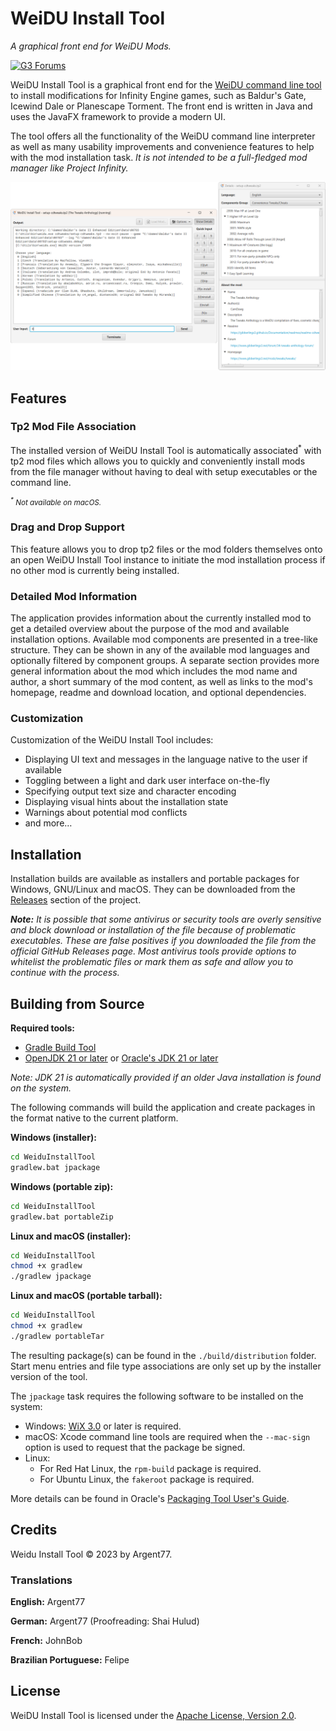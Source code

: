 <!--[![GitHub release (latest)](https://img.shields.io/github/v/release/InfinityTools/WeiduInstallTool?color=darkred&label=latest%20release)](https://github.com/InfinityTools/WeiduInstallTool/releases/latest)
[![GitHub release date (latest)](https://img.shields.io/github/release-date/InfinityTools/WeiduInstallTool?color=gold)](https://github.com/InfinityTools/WeiduInstallTool/releases/latest)
[![Github downloads](https://img.shields.io/github/downloads/InfinityTools/WeiduInstallTool/total.svg?color=blueviolet)](https://github.com/InfinityTools/WeiduInstallTool/releases)-->
# WeiDU Install Tool
*A graphical front end for WeiDU Mods.*

[![G3 Forums](https://img.shields.io/static/v1?label=Discussion&message=G3%20Forums&color=3b45a3&labelColor=eee&style=for-the-badge)](https://www.gibberlings3.net/forums/forum/235-weidu-install-tool/ "The Gibberlings Three Forums")

WeiDU Install Tool is a graphical front end for the [WeiDU command line tool](https://github.com/WeiDUorg/weidu) to install modifications for Infinity Engine games, such as Baldur's Gate, Icewind Dale or Planescape Torment. The front end is written in Java and uses the JavaFX framework to provide a modern UI.

The tool offers all the functionality of the WeiDU command line interpreter as well as many usability improvements and convenience features to help with the mod installation task. *It is not intended to be a full-fledged mod manager like Project Infinity.*

![main window](preview/mainwindow-plus.png)

## Features

### Tp2 Mod File Association

The installed version of WeiDU Install Tool is automatically associated<sup>*</sup> with tp2 mod files which allows you to quickly and conveniently install mods from the file manager without having to deal with setup executables or the command line.

<small><em><sup>*</sup> Not available on macOS.</em></small>

### Drag and Drop Support

This feature allows you to drop tp2 files or the mod folders themselves onto an open WeiDU Install Tool instance to initiate the mod installation process if no other mod is currently being installed.

### Detailed Mod Information

The application provides information about the currently installed mod to get a detailed overview about the purpose of the mod and available installation options. Available mod components are presented in a tree-like structure. They can be shown in any of the available mod languages and optionally filtered by component groups. A separate section provides more general information about the mod which includes the mod name and author, a short summary of the mod content, as well as links to the mod's homepage, readme and download location, and optional dependencies.

### Customization

Customization of the WeiDU Install Tool includes:
- Displaying UI text and messages in the language native to the user if available
- Toggling between a light and dark user interface on-the-fly
- Specifying output text size and character encoding
- Displaying visual hints about the installation state
- Warnings about potential mod conflicts
- and more…

## Installation

Installation builds are available as installers and portable packages for Windows, GNU/Linux and macOS. They can be downloaded from the [Releases](https://github.com/InfinityTools/WeiduInstallTool/releases) section of the project.

_**Note:** It is possible that some antivirus or security tools are overly sensitive and block download or installation of the file because of problematic executables. These are false positives if you downloaded the file from the official GitHub Releases page. Most antivirus tools provide options to whitelist the problematic files or mark them as safe and allow you to continue with the process._

## Building from Source

**Required tools:**
- [Gradle Build Tool](https://gradle.org/)
- [OpenJDK 21 or later](https://adoptium.net/temurin/releases/?version=21) or [Oracle's JDK 21 or later](https://www.oracle.com/de/java/technologies/downloads/)

*Note: JDK 21 is automatically provided if an older Java installation is found on the system.*

The following commands will build the application and create packages in the format native to the current platform.

**Windows (installer):**
```bat
cd WeiduInstallTool
gradlew.bat jpackage
```

**Windows (portable zip):**
```bat
cd WeiduInstallTool
gradlew.bat portableZip
```

**Linux and macOS (installer):**
```bash
cd WeiduInstallTool
chmod +x gradlew
./gradlew jpackage
```

**Linux and macOS (portable tarball):**
```bash
cd WeiduInstallTool
chmod +x gradlew
./gradlew portableTar
```

The resulting package(s) can be found in the `./build/distribution` folder. Start menu entries and file type associations are only set up by the installer version of the tool.

The `jpackage` task requires the following software to be installed on the system:
- Windows: [WiX 3.0](https://wixtoolset.org) or later is required.
- macOS: Xcode command line tools are required when the `--mac-sign` option is used to request that the package be signed.
- Linux:
  - For Red Hat Linux, the `rpm-build` package is required.
  - For Ubuntu Linux, the `fakeroot` package is required.

More details can be found in Oracle's [Packaging Tool User's Guide](https://docs.oracle.com/en/java/javase/21/jpackage/packaging-overview.html).

## Credits

Weidu Install Tool © 2023 by Argent77.

### Translations

**English:** Argent77

**German:** Argent77 (Proofreading: Shai Hulud)

**French:** JohnBob

**Brazilian Portuguese:** Felipe

## License

WeiDU Install Tool is licensed under the [Apache License, Version 2.0](https://www.apache.org/licenses/LICENSE-2.0).
